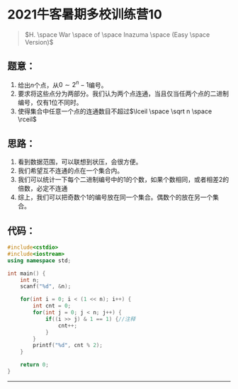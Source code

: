 # 2021牛客暑期多校训练营10

> $H. \space War \space of \space Inazuma \space (Easy \space Version)$​

## 题意：

1. 给出$n$​个点，从$0 \sim 2^n-1$​​​编号。
2. 要求将这些点分为两部分。我们认为两个点连通，当且仅当任两个点的二进制编号，仅有$1$位不同时。
3. 使得集合中任意一个点的连通数目不超过$\lceil \space \sqrt n \space \rceil$​

## 思路：

1. 看到数据范围，可以联想到状压，会很方便。
2. 我们希望互不连通的点在一个集合内。
3. 我们可以统计一下每个二进制编号中的$1$​的个数，如果个数相同，或者相差$2$​的倍数，必定不连通
4. 综上，我们可以把奇数个$1$的编号放在同一个集合。偶数个的放在另一个集合。

## 代码：

```c++
#include<cstdio>
#include<iostream>
using namespace std;

int main() {
    int n;
    scanf("%d", &n);

    for(int i = 0; i < (1 << n); i++) {
        int cnt = 0;
        for(int j = 0; j < n; j++) {
            if((i >> j) & 1 == 1) {//注释
                cnt++;
            }
        }
        printf("%d", cnt % 2);
    }

    return 0;
}
```

---

